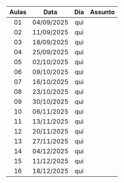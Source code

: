 |  Aulas  |    Data    |  Dia  |  Assunto  |
|:-------:|:----------:|:-----:|:---------:|
|   01    | 04/09/2025 |  qui  |           |
|   02    | 11/09/2025 |  qui  |           |
|   03    | 18/09/2025 |  qui  |           |
|   04    | 25/09/2025 |  qui  |           |
|   05    | 02/10/2025 |  qui  |           |
|   06    | 09/10/2025 |  qui  |           |
|   07    | 16/10/2025 |  qui  |           |
|   08    | 23/10/2025 |  qui  |           |
|   09    | 30/10/2025 |  qui  |           |
|   10    | 06/11/2025 |  qui  |           |
|   11    | 13/11/2025 |  qui  |           |
|   12    | 20/11/2025 |  qui  |           |
|   13    | 27/11/2025 |  qui  |           |
|   14    | 04/12/2025 |  qui  |           |
|   15    | 11/12/2025 |  qui  |           |
|   16    | 18/12/2025 |  qui  |           |